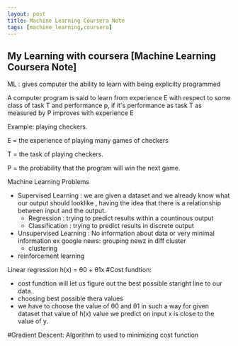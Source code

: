 ```yaml
---
layout: post
title: Machine Learning Coursera Note
tags: [machine_learning,coursera]
---
```


## My Learning with coursera [Machine Learning Coursera Note]

ML : gives computer the ability to learn with being explicilty programmed 

A computer program is said to learn from experience E with respect to some class of task T and performance p, if it's performance as task T as measured by P improves with experience E

Example: playing checkers.

E = the experience of playing many games of checkers

T = the task of playing checkers.

P = the probability that the program will win the next game.

Machine Learning Problems
  - Supervised Learning : we are given a dataset and we already know what our output should looklike , having the idea that there is a relationship between input and the output.
    - Regression :  trying to predict results within a countinous output
    - Classification : trying to predict results in discrete output
  - Unsupervised Learning : No information about data or very minimal information ex google news: grouping newz in diff cluster 
    - clustering
  - reinforcement learning

Linear regression h(x) = θ0 + θ1x 
#Cost fundtion:
  - cost fundtion will let us figure out the best possible staright line to our data.
  - choosing best possible thera values 
  - we have to choose the value of θ0 and θ1 in such a way for given dataset that value of h(x) value we predict on input x is close to the value of y.

#Gradient Descent: Algorithm to used to minimizing cost function
  
